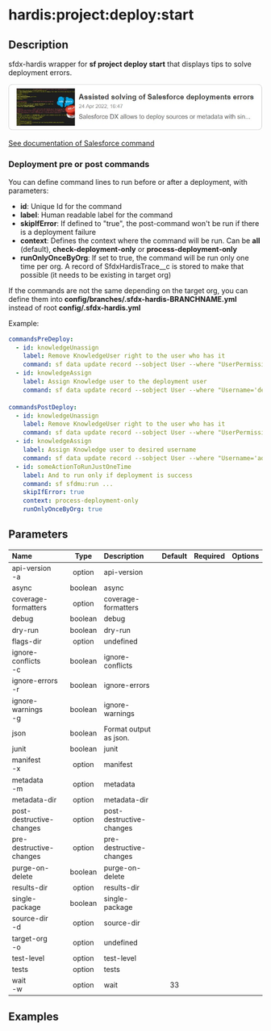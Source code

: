 <!-- This file has been generated with command 'sf hardis:doc:plugin:generate'. Please do not update it manually or it may be overwritten -->
# hardis:project:deploy:start

## Description

sfdx-hardis wrapper for **sf project deploy start** that displays tips to solve deployment errors.

[![Assisted solving of Salesforce deployments errors](https://github.com/hardisgroupcom/sfdx-hardis/raw/main/docs/assets/images/article-deployment-errors.jpg)](https://nicolas.vuillamy.fr/assisted-solving-of-salesforce-deployments-errors-47f3666a9ed0)

[See documentation of Salesforce command](https://developer.salesforce.com/docs/atlas.en-us.sfdx_cli_reference.meta/sfdx_cli_reference/cli_reference_project_commands_unified.htm#cli_reference_project_deploy_start_unified)

### Deployment pre or post commands

You can define command lines to run before or after a deployment, with parameters:

- **id**: Unique Id for the command
- **label**: Human readable label for the command
- **skipIfError**: If defined to "true", the post-command won't be run if there is a deployment failure
- **context**: Defines the context where the command will be run. Can be **all** (default), **check-deployment-only** or **process-deployment-only**
- **runOnlyOnceByOrg**: If set to true, the command will be run only one time per org. A record of SfdxHardisTrace__c is stored to make that possible (it needs to be existing in target org)

If the commands are not the same depending on the target org, you can define them into **config/branches/.sfdx-hardis-BRANCHNAME.yml** instead of root **config/.sfdx-hardis.yml**

Example:

```yaml
commandsPreDeploy:
  - id: knowledgeUnassign
    label: Remove KnowledgeUser right to the user who has it
    command: sf data update record --sobject User --where "UserPermissionsKnowledgeUser='true'" --values "UserPermissionsKnowledgeUser='false'" --json
  - id: knowledgeAssign
    label: Assign Knowledge user to the deployment user
    command: sf data update record --sobject User --where "Username='deploy.github@myclient.com'" --values "UserPermissionsKnowledgeUser='true'" --json

commandsPostDeploy:
  - id: knowledgeUnassign
    label: Remove KnowledgeUser right to the user who has it
    command: sf data update record --sobject User --where "UserPermissionsKnowledgeUser='true'" --values "UserPermissionsKnowledgeUser='false'" --json
  - id: knowledgeAssign
    label: Assign Knowledge user to desired username
    command: sf data update record --sobject User --where "Username='admin-yser@myclient.com'" --values "UserPermissionsKnowledgeUser='true'" --json
  - id: someActionToRunJustOneTime
    label: And to run only if deployment is success
    command: sf sfdmu:run ...
    skipIfError: true
    context: process-deployment-only
    runOnlyOnceByOrg: true
```


## Parameters

| Name                     |  Type   | Description              | Default | Required | Options |
|:-------------------------|:-------:|:-------------------------|:-------:|:--------:|:-------:|
| api-version<br/>-a       | option  | api-version              |         |          |         |
| async                    | boolean | async                    |         |          |         |
| coverage-formatters      | option  | coverage-formatters      |         |          |         |
| debug                    | boolean | debug                    |         |          |         |
| dry-run                  | boolean | dry-run                  |         |          |         |
| flags-dir                | option  | undefined                |         |          |         |
| ignore-conflicts<br/>-c  | boolean | ignore-conflicts         |         |          |         |
| ignore-errors<br/>-r     | boolean | ignore-errors            |         |          |         |
| ignore-warnings<br/>-g   | boolean | ignore-warnings          |         |          |         |
| json                     | boolean | Format output as json.   |         |          |         |
| junit                    | boolean | junit                    |         |          |         |
| manifest<br/>-x          | option  | manifest                 |         |          |         |
| metadata<br/>-m          | option  | metadata                 |         |          |         |
| metadata-dir             | option  | metadata-dir             |         |          |         |
| post-destructive-changes | option  | post-destructive-changes |         |          |         |
| pre-destructive-changes  | option  | pre-destructive-changes  |         |          |         |
| purge-on-delete          | boolean | purge-on-delete          |         |          |         |
| results-dir              | option  | results-dir              |         |          |         |
| single-package           | boolean | single-package           |         |          |         |
| source-dir<br/>-d        | option  | source-dir               |         |          |         |
| target-org<br/>-o        | option  | undefined                |         |          |         |
| test-level               | option  | test-level               |         |          |         |
| tests                    | option  | tests                    |         |          |         |
| wait<br/>-w              | option  | wait                     |   33    |          |         |

## Examples


